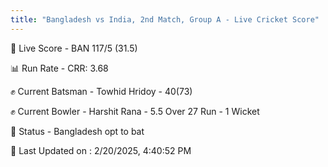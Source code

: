 ```yaml
---
title: "Bangladesh vs India, 2nd Match, Group A - Live Cricket Score"
---
```


🔴 Live Score - BAN 117/5 (31.5)  

📊 Run Rate - CRR: 3.68  

✊ Current Batsman - Towhid Hridoy - 40(73)  

✊ Current Bowler - Harshit Rana - 5.5 Over 27 Run - 1 Wicket  

📑 Status - Bangladesh opt to bat

📝 Last Updated on : 2/20/2025, 4:40:52 PM  

